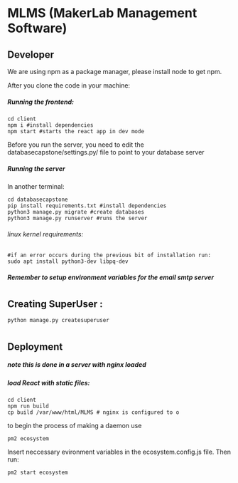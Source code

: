 # MLMS (MakerLab Management Software)

## Developer

We are using npm as a package manager, please install node to get npm.

After you clone the code in your machine:

##### Running the frontend:

```
cd client
npm i #install dependencies
npm start #starts the react app in dev mode
```

Before you run the server, you need to edit the databasecapstone/settings.py/ file to point to your database server

##### Running the server

In another terminal:
```
cd databasecapstone
pip install requirements.txt #install dependencies
python3 manage.py migrate #create databases
python3 manage.py runserver #runs the server
```
###### linux kernel requirements:
```
#if an error occurs during the previous bit of installation run:
sudo apt install python3-dev libpq-dev
```
##### Remember to setup environment variables for the email smtp server

#

## Creating SuperUser :

```
python manage.py createsuperuser
```

#

## Deployment

##### note this is done in a server with nginx loaded

##### load React with static files:

```
cd client
npm run build
cp build /var/www/html/MLMS # nginx is configured to o
```

to begin the process of making a daemon use

```
pm2 ecosystem
```

Insert neccessary evironment variables in the ecosystem.config.js file. Then run:

```
pm2 start ecosystem
```
